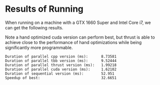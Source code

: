 # Results of Running

When running on a machine with a GTX 1660 Super and Intel Core i7,
we can get the following results.

Note a hand optimized cuda version can perform best, but thrust
is able to achieve close to the performance of hand optimizations
while being significantly more programmable.

```
Duration of parallel cpp version (ms):		8.73581
Duration of parallel tbb version (ms):		9.52444
Duration of parallel thrust version (ms):	1.99218
Duration of parallel cuda version (ms):		1.62102
Duration of sequential version (ms):		52.951
Speedup of best:				            32.6651
```
